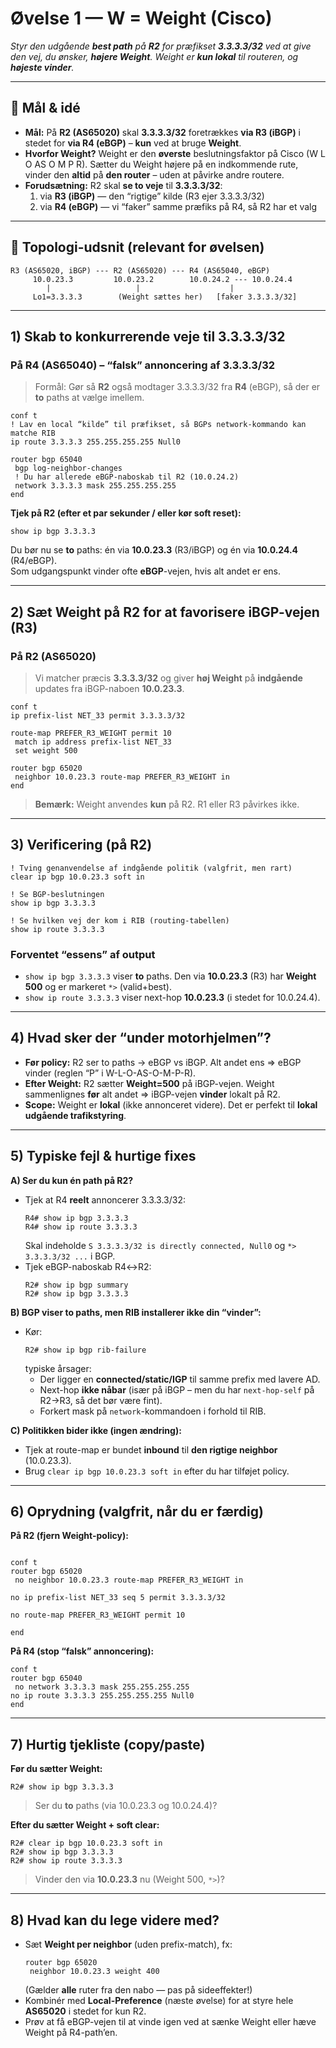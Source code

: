 # Øvelse 1 — **W = Weight** (Cisco)
*Styr den udgående **best path** på **R2** for præfikset **3.3.3.3/32** ved at give den vej, du ønsker, **højere Weight**. Weight er **kun lokal** til routeren, og **højeste vinder**.*

---

## 🎯 Mål & idé
- **Mål:** På **R2 (AS65020)** skal **3.3.3.3/32** foretrækkes **via R3 (iBGP)** i stedet for **via R4 (eBGP)** – **kun** ved at bruge **Weight**.  
- **Hvorfor Weight?** Weight er den **øverste** beslutningsfaktor på Cisco (W L O AS O M P R). Sætter du Weight højere på en indkommende rute, vinder den **altid** på **den router** – uden at påvirke andre routere.
- **Forudsætning:** R2 skal **se to veje** til **3.3.3.3/32**:
  1) via **R3 (iBGP)** — den “rigtige” kilde (R3 ejer 3.3.3.3/32)  
  2) via **R4 (eBGP)** — vi “faker” samme præfiks på R4, så R2 har et valg

---

## 🧱 Topologi-udsnit (relevant for øvelsen)

```
R3 (AS65020, iBGP) --- R2 (AS65020) --- R4 (AS65040, eBGP)
     10.0.23.3         10.0.23.2        10.0.24.2 --- 10.0.24.4
        |                   |                    |
     Lo1=3.3.3.3        (Weight sættes her)   [faker 3.3.3.3/32]
```

---

## 1) Skab **to** konkurrerende veje til 3.3.3.3/32

### På **R4** (AS65040) – “falsk” annoncering af 3.3.3.3/32
> Formål: Gør så **R2** også modtager 3.3.3.3/32 fra **R4** (eBGP), så der er **to** paths at vælge imellem.

```cisco
conf t
! Lav en local “kilde” til præfikset, så BGPs network-kommando kan matche RIB
ip route 3.3.3.3 255.255.255.255 Null0

router bgp 65040
 bgp log-neighbor-changes
 ! Du har allerede eBGP-naboskab til R2 (10.0.24.2)
 network 3.3.3.3 mask 255.255.255.255
end
```

**Tjek på R2 (efter et par sekunder / eller kør soft reset):**
```cisco
show ip bgp 3.3.3.3
```
Du bør nu se **to** paths: én via **10.0.23.3** (R3/iBGP) og én via **10.0.24.4** (R4/eBGP).  
Som udgangspunkt vinder ofte **eBGP**-vejen, hvis alt andet er ens.

---

## 2) Sæt **Weight** på R2 for at favorisere iBGP-vejen (R3)

### På **R2** (AS65020)
> Vi matcher præcis **3.3.3.3/32** og giver **høj Weight** på **indgående** updates fra iBGP-naboen **10.0.23.3**.

```cisco
conf t
ip prefix-list NET_33 permit 3.3.3.3/32

route-map PREFER_R3_WEIGHT permit 10
 match ip address prefix-list NET_33
 set weight 500

router bgp 65020
 neighbor 10.0.23.3 route-map PREFER_R3_WEIGHT in
end
```

> **Bemærk:** Weight anvendes **kun** på R2. R1 eller R3 påvirkes ikke.

---

## 3) Verificering (på R2)

```cisco
! Tving genanvendelse af indgående politik (valgfrit, men rart)
clear ip bgp 10.0.23.3 soft in

! Se BGP-beslutningen
show ip bgp 3.3.3.3

! Se hvilken vej der kom i RIB (routing-tabellen)
show ip route 3.3.3.3
```

### Forventet “essens” af output
- `show ip bgp 3.3.3.3` viser **to** paths. Den via **10.0.23.3** (R3) har **Weight 500** og er markeret `*>` (valid+best).  
- `show ip route 3.3.3.3` viser next-hop **10.0.23.3** (i stedet for 10.0.24.4).

---

## 4) Hvad sker der “under motorhjelmen”?
- **Før policy:** R2 ser to paths → eBGP vs iBGP. Alt andet ens ⇒ eBGP vinder (reglen “P” i W-L-O-AS-O-M-P-R).  
- **Efter Weight:** R2 sætter **Weight=500** på iBGP-vejen. Weight sammenlignes **før** alt andet ⇒ iBGP-vejen **vinder** lokalt på R2.  
- **Scope:** Weight er **lokal** (ikke annonceret videre). Det er perfekt til **lokal udgående trafikstyring**.

---

## 5) Typiske fejl & hurtige fixes

**A) Ser du kun én path på R2?**  
- Tjek at R4 **reelt** annoncerer 3.3.3.3/32:
  ```cisco
  R4# show ip bgp 3.3.3.3
  R4# show ip route 3.3.3.3
  ```
  Skal indeholde `S 3.3.3.3/32 is directly connected, Null0` og `*> 3.3.3.3/32 ...` i BGP.  
- Tjek eBGP-naboskab R4↔R2:  
  ```cisco
  R2# show ip bgp summary
  R2# show ip bgp 3.3.3.3
  ```

**B) BGP viser to paths, men RIB installerer ikke din “vinder”:**  
- Kør:
  ```cisco
  R2# show ip bgp rib-failure
  ```
  typiske årsager:
  - Der ligger en **connected/static/IGP** til samme prefix med lavere AD.  
  - Next-hop **ikke nåbar** (især på iBGP – men du har `next-hop-self` på R2→R3, så det bør være fint).  
  - Forkert mask på `network`-kommandoen i forhold til RIB.

**C) Politikken bider ikke (ingen ændring):**  
- Tjek at route-map er bundet **inbound** til **den rigtige neighbor** (10.0.23.3).  
- Brug `clear ip bgp 10.0.23.3 soft in` efter du har tilføjet policy.

---

## 6) Oprydning (valgfrit, når du er færdig)

**På R2 (fjern Weight-policy):**
```cisco

conf t
router bgp 65020
 no neighbor 10.0.23.3 route-map PREFER_R3_WEIGHT in

no ip prefix-list NET_33 seq 5 permit 3.3.3.3/32

no route-map PREFER_R3_WEIGHT permit 10

end
```

**På R4 (stop “falsk” annoncering):**
```cisco
conf t
router bgp 65040
 no network 3.3.3.3 mask 255.255.255.255
no ip route 3.3.3.3 255.255.255.255 Null0
end
```

---

## 7) Hurtig tjekliste (copy/paste)
**Før du sætter Weight:**
```cisco
R2# show ip bgp 3.3.3.3
```
> Ser du **to** paths (via 10.0.23.3 og 10.0.24.4)?

**Efter du sætter Weight + soft clear:**
```cisco
R2# clear ip bgp 10.0.23.3 soft in
R2# show ip bgp 3.3.3.3
R2# show ip route 3.3.3.3
```
> Vinder den via **10.0.23.3** nu (Weight 500, `*>`)?

---

## 8) Hvad kan du lege videre med?
- Sæt **Weight per neighbor** (uden prefix-match), fx:
  ```cisco
  router bgp 65020
   neighbor 10.0.23.3 weight 400
  ```
  (Gælder **alle** ruter fra den nabo — pas på sideeffekter!)
- Kombinér med **Local-Preference** (næste øvelse) for at styre hele **AS65020** i stedet for kun R2.
- Prøv at få eBGP-vejen til at vinde igen ved at sænke Weight eller hæve Weight på R4-path’en.

